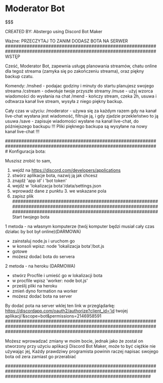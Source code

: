 # Moderator Bot
$$$$$$$$$$$$$$$$$$$$$$$$$$$$$$$$$$$$$$$$$$$$$$$$$$$$$$$$$$$$$$$$$$$$$$$$$$$$$$$$$$$$$$$$$$$$$$$$$$$$$$$

CREATED BY: Abstergo using Discord Bot Maker

$$$$$$$$$$$$$$$$$$$$$$$$$$$$$$$$$$$$$$$$$$$$$$$$$$$$$$$$$$$$$$$$$$$$$$$$$$$$$$$$$$$$$$$$$$$$$$$$$$$$$$$$$$$$
Ważne: PRZECZYTAJ TO ZANIM DODASZ BOTA NA SERWER
################################################################################################################
WSTĘP

Cześć,
Moderator Bot, zapewnia usługę planowania streamów, chatu online dla tegoż streama (zamyka się po zakończeniu streama), oraz piękny backup czatu.

Komendy:
/mshed - podajac godziny i minuty do startu planujesz swojego streama
/cstream - odwołuje twoje przyszłe streamy
/muse - użyj wzorca wiadomości do wysłania na chat
/mend - kończy stream, czeka 2h, usuwa i odtwarza kanał live stream, wysyła z niego piękny backup.

Cały czas w użyciu:
/moderator - używa się za każdym razem gdy na kanał live-chat wysłana jest wiadomość, filtruje ją, i gdy zjadzie przekleństwo to ją usuwa
/save - zapisuje wiadomości wysłane na kanał live-chat, do późniejszego backupu
!!! Pliki pięknego backupa są wysyłane na nowy kanał live-chat !!!


#################################################################################################################
Konfiguracja bota:

Muszisz zrobić to sam,
1. wejdź na https://discord.com/developers/applications
2. stwórz aplikacje bota, nazwij ją jak chcesz
3. znajdź 'app id' i 'bot token'
4. wejdź w  'lokalizacja bota'/data/settings.json
5. wprowadź dane z punktu 3. we wskazane pola
6. zapisz plik
##################################################################################################################################################################
Start twojego bota

1 metoda - na własnym komputerze (twój komputer będzi musiał cały czas działac by bot był online)(DARMOWA)

- zainstaluj node.js i uruchom go
- w konsoli wpisz: node 'lokalizacja bota'/bot.js
- gotowe
- możesz dodać bota do servera

2 metoda - na heroku (DARMOWA)
- stwórz Procfile i umieść go w lokalizacji bota
- w procfile wpisz 'worker: node bot.js'
- prześlij pliki na heroku
- zmień dyno formation na worker 
- możesz dodać bota na server

By dodać pota na server wklej ten link w przeglądarkę: https://discordapp.com/oauth2/authorize?client_id='id twojej aplikacji'&scope=bot&permissions=2146958591
###################################################################################################################################################################

Możesz wprowadzać zmiany w moim bocie, jednak jako że zostal on stworzony przy użyciu aplikacji Discord Bot Maker, może to być ciężkie nie używając jej,
Każdy prawdziwy programista powinin raczej napisac swojego bota od zera zamiast go przerabiać

######################################################################################################################################################################